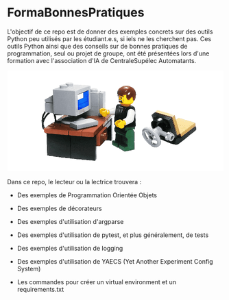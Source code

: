 # FormaBonnesPratiques

L'objectif de ce repo est de donner des exemples concrets sur des outils Python peu utilisés par les étudiant.e.s, si iels ne les cherchent pas. Ces outils Python ainsi que des conseils sur de bonnes pratiques de programmation, seul ou projet de groupe, ont été présentées lors d'une formation avec l'association d'IA de CentraleSupélec Automatants.

![legoImage](images/imageCom.png)

Dans ce repo, le lecteur ou la lectrice trouvera :

- Des exemples de Programmation Orientée Objets

- Des exemples de décorateurs

- Des exemples d'utilisation d'argparse

- Des exemples d'utilisation de pytest, et plus généralement, de tests

- Des exemples d'utilisation de logging

- Des exemples d'utilisation de YAECS (Yet Another Experiment Config System) 

- Les commandes pour créer un virtual environment et un requirements.txt
